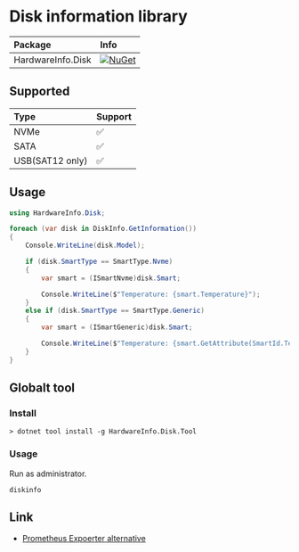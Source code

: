 # Disk information library

| Package | Info |
|:-|:-|
| HardwareInfo.Disk | [![NuGet](https://img.shields.io/nuget/v/HardwareInfo.Disk.svg)](https://www.nuget.org/packages/HardwareInfo.Disk) |

## Supported

| Type | Support |
|:-|:-|
| NVMe | ✅ |
| SATA | ✅ |
| USB(SAT12 only) | ✅ |

## Usage

```csharp
using HardwareInfo.Disk;

foreach (var disk in DiskInfo.GetInformation())
{
    Console.WriteLine(disk.Model);

    if (disk.SmartType == SmartType.Nvme)
    {
        var smart = (ISmartNvme)disk.Smart;

        Console.WriteLine($"Temperature: {smart.Temperature}");
    }
    else if (disk.SmartType == SmartType.Generic)
    {
        var smart = (ISmartGeneric)disk.Smart;

        Console.WriteLine($"Temperature: {smart.GetAttribute(SmartId.Temperature).RawValue & 0xFF}");
    }
}
```

## Globalt tool

### Install

```
> dotnet tool install -g HardwareInfo.Disk.Tool
```

### Usage

Run as administrator.

```
diskinfo
```

## Link

- [Prometheus Expoerter alternative](https://github.com/usausa/prometheus-exporter-alternative)
